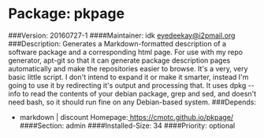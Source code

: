 Package: pkpage 
============= 

###Version: 20160727-1
####Maintainer: idk <eyedeekay@i2pmail.org>
###Description:
 Generates a Markdown-formatted description of a software package
and a corresponding html page. For use with my repo generator, apt-git so that
it can generate package description pages automatically and make the
repositories easier to browse. It's a very, very basic little script. I don't
intend to expand it or make it smarter, instead I'm going to use it by
redirecting it's output and processing that. It uses dpkg --info to read the
contents of your debian package, grep and sed, and doesn't need bash, so it
should run fine on any Debian-based system.
###Depends:
  * markdown | discount
Homepage:[ https://cmotc.github.io/pkpage/ ](https://cmotc.github.io/pkpage/)
####Section: admin
####Installed-Size: 34
####Priority: optional
